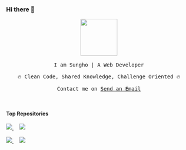 ### Hi there 👋

<p align="center">
  <img src="https://github.githubassets.com/images/mona-loading-dark.gif" width="100" height="100">
  <br><br>
  <samp>
    I am Sungho | A Web Developer
    <br><br>
    🔥 Clean Code, Shared Knowledge, Challenge Oriented 🔥
    <br><br>
    Contact me on <a href="mailto:dsds550@gmail.com">Send an Email</a>
  </samp>
</p>

 <br>
<!--
| <a href="https://github.com/vvsungho"><img align="center" src="https://github-readme-stats.vercel.app/api?username=vvsungho&show_icons=true&include_all_commits=true&theme=buefy&hide_border=true" alt="vvsungho's github stats" /></a> | <a href="https://github.com/vvsungho"><img align="center" src="https://github-readme-stats.vercel.app/api/top-langs/?username=vvsungho&layout=compact&theme=buefy&hide_border=true" /></a> |
-->
<!-- | ------------- | ------------- | -->

#### Top Repositories

<div>
  <a href="https://github.com/vvsungho/java-lotto-pro">
    <img src="https://github-readme-stats.vercel.app/api/pin/?username=vvsungho&repo=java-lotto-pro" />  
  </a>
    &nbsp;&nbsp;&nbsp;
  <a href="https://github.com/vvsungho/jwp-qna">
    <img src="https://github-readme-stats.vercel.app/api/pin/?username=vvsungho&repo=jwp-qna" />
  </a>
</div>
<br>
<div>
  <a href="https://github.com/vvsungho/atdd-subway-admin">
    <img src="https://github-readme-stats.vercel.app/api/pin/?username=vvsungho&repo=atdd-subway-admin" />
  </a>
  &nbsp;&nbsp;&nbsp;
  <a href="https://github.com/vvsungho/infra-subway-deploy">
    <img src="https://github-readme-stats.vercel.app/api/pin/?username=vvsungho&repo=infra-subway-deploy" />
  </a>
</div>
